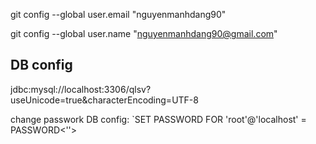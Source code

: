 git config --global user.email "nguyenmanhdang90"

git config --global user.name "nguyenmanhdang90@gmail.com"


DB config
----

jdbc:mysql://localhost:3306/qlsv?useUnicode=true&characterEncoding=UTF-8

change passwork DB config: `SET PASSWORD FOR 'root'@'localhost' = PASSWORD<''>

